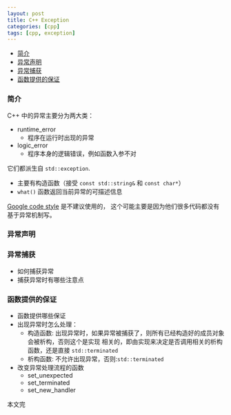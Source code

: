 ```yaml
---
layout: post
title: C++ Exception
categories: [cpp]
tags: [cpp, exception]
---
```


+ [简介](#intro)
+ [异常声明](#declare-exception)
+ [异常捕获](#catch-exception)
+ [函数提供的保证](#guarantee)

<a id="intro"></a>

### 简介

C++ 中的异常主要分为两大类：

+ runtime\_error
  + 程序在运行时出现的异常
+ logic\_error
  + 程序本身的逻辑错误，例如函数入参不对

它们都派生自 `std::exception`.

+ 主要有构造函数（接受 `const std::string&` 和 `const char*`）
+ `what()` 函数返回当前异常的可描述信息

[Google code style](https://google.github.io/styleguide/cppguide.html#Exceptions) 是不建议使用的，
这个可能主要是因为他们很多代码都没有基于异常机制写。

<a id="declare-exception"></a>

### 异常声明

<a id="catch-exception"></a>

### 异常捕获

+ 如何捕获异常
+ 捕获异常时有哪些注意点

<a id="guarantee"></a>

### 函数提供的保证

+ 函数提供哪些保证
+ 出现异常时怎么处理：
  + 构造函数: 出现异常时，如果异常被捕获了，则所有已经构造好的成员对象会被析构，否则这个是实现
  相关的，即由实现来决定是否调用相关的析构函数，还是直接 `std::terminated`
  + 析构函数: 不允许出现异常，否则:`std::terminated`
+ 改变异常处理流程的函数
  + set\_unexpected
  + set\_terminated
  + set\_new\_handler


本文完

[1]:https://en.cppreference.com/w/cpp/language/exceptions
[2]:http://www.drdobbs.com/when-and-how-to-use-exceptions/184401836
[3]:https://en.cppreference.com/w/cpp/language/except_spec
[4]:https://en.cppreference.com/w/cpp/language/noexcept_spec
[5]:http://www.stroustrup.com/bs_faq2.html
